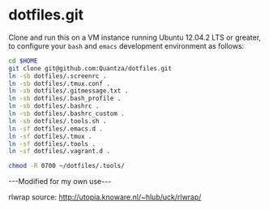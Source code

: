 dotfiles.git
============
Clone and run this on a VM instance running Ubuntu 12.04.2 LTS or greater, to
configure your `bash` and `emacs` development environment as follows:

```sh
cd $HOME
git clone git@github.com:Quantza/dotfiles.git
ln -sb dotfiles/.screenrc .
ln -sb dotfiles/.tmux.conf .
ln -sb dotfiles/.gitmessage.txt .
ln -sb dotfiles/.bash_profile .
ln -sb dotfiles/.bashrc .
ln -sb dotfiles/.bashrc_custom .
ln -sb dotfiles/.tools.sh .
ln -sf dotfiles/.emacs.d .
ln -sf dotfiles/.tmux .
ln -sf dotfiles/.tools .
ln -sf dotfiles/.vagrant.d .

chmod -R 0700 ~/dotfiles/.tools/
```

---Modified for my own use---

rlwrap source: http://utopia.knoware.nl/~hlub/uck/rlwrap/
